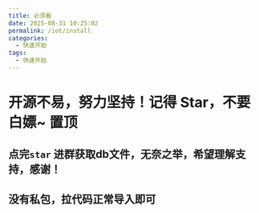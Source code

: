 ```yaml
---
title: 必须看
date: 2025-08-31 10:25:02
permalink: /iot/install
categories:
  - 快速开始
tags:
  - 快速开始
---
```



# 开源不易，努力坚持！记得 Star，不要白嫖~ 置顶


## 点完`star` 进群获取db文件，无奈之举，希望理解支持，感谢！


## 没有私包，拉代码正常导入即可
